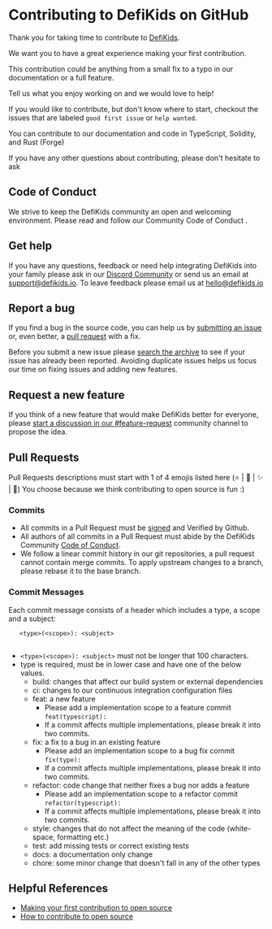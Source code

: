 # Contributing to DefiKids on GitHub

Thank you for taking time to contribute to [DefiKids](https://github.com/defikids/defikids-dapp).

We want you to have a great experience making your first contribution.

This contribution could be anything from a small fix to a typo in our
documentation or a full feature.

Tell us what you enjoy working on and we would love to help!

If you would like to contribute, but don't know where to start, checkout the
issues that are labeled
`good first issue`
or
`help wanted`.

You can contribute to our documentation and code in TypeScript, Solidity, and Rust (Forge)

If you have any other questions about contributing, please don't hesitate to ask

## Code of Conduct

We strive to keep the DefiKids community an open and welcoming environment.
Please read and follow our Community Code of Conduct .

## Get help

If you have any questions, feedback or need help integrating DefiKids into your family
please ask in our [Discord Community](https://github.com/build-trust/ockam/discussions)
or send us an email at [support@defikids.io](mailto:support@defikids.io). To leave feedback please email us
at [hello@defikids.io](mailto:hello@defikids.io)


## Report a bug

If you find a bug in the source code, you can help us by
[submitting an issue](https://github.com/defikids/defikids-dapp/issues)
or, even better, a [pull request](#send_a_pull_request) with a fix.

Before you submit a new issue please
[search the archive](https://github.com/defikids/defikids-dapp/issues)
to see if your issue has already been reported. Avoiding duplicate issues helps
us focus our time on fixing issues and adding new features.

## Request a new feature

If you think of a new feature that would make DefiKids better for everyone, please
[start a discussion in our #feature-request](https://discord.gg/bDGMYNa8Ng) community channel to propose the idea.

## Pull Requests

Pull Requests descriptions must start with 1 of 4 emojis listed here (⭐ | 🌟 | ✨ | 🤩) 
You choose because we think contributing to open source is fun :)

### Commits

* All commits in a Pull Request must be [signed](https://docs.github.com/en/authentication/managing-commit-signature-verification/signing-commits) and Verified by Github.
* All authors of all commits in a Pull Request must abide by the DefiKids Community [Code of Conduct](CODE_OF_CONDUCT.md).
* We follow a linear commit history in our git repositories, a pull request cannot contain merge commits. To apply upstream changes to a branch, please rebase it to the base branch.

### Commit Messages

Each commit message consists of a header which includes a type, a scope and a subject:

```
   <type>(<scope>): <subject>
  
```

* `<type>(<scope>): <subject>` must not be longer that 100 characters.
* type is required, must be in lower case and have one of the below values.
  - build: changes that affect our build system or external dependencies
  - ci: changes to our continuous integration configuration files
  - feat: a new feature
    - Please add a implementation scope to a feature commit `feat(typescript):`
    - If a commit affects multiple implementations, please break it into two commits.
  - fix: a fix to a bug in an existing feature
    - Please add an implementation scope to a bug fix commit `fix(type):`
    - If a commit affects multiple implementations, please break it into two commits.
  - refactor: code change that neither fixes a bug nor adds a feature
    - Please add an implementation scope to a refactor commit `refactor(typescript):`
    - If a commit affects multiple implementations, please break it into two commits.
  - style: changes that do not affect the meaning of the code (white-space, formatting etc.)
  - test: add missing tests or correct existing tests
  - docs: a documentation only change
  - chore: some minor change that doesn't fall in any of the other types

## Helpful References

* [Making your first contribution to open source](https://dev.to/nathan_tarbert/navigating-the-open-source-landscape-finding-your-first-contribution-3fap)
* [How to contribute to open source](https://opensource.guide/how-to-contribute/)
